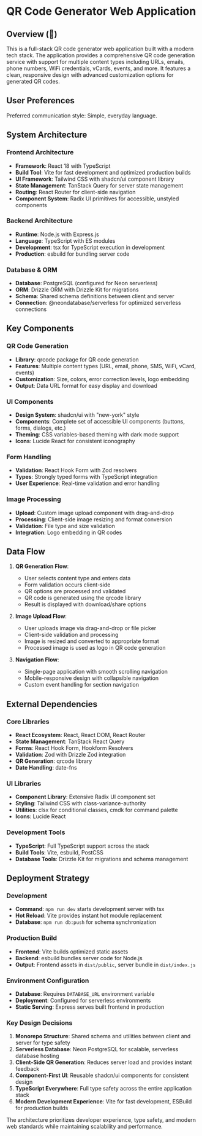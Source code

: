 # QR Code Generator Web Application

## Overview (🙂)

This is a full-stack QR code generator web application built with a modern tech stack. The application provides a comprehensive QR code generation service with support for multiple content types including URLs, emails, phone numbers, WiFi credentials, vCards, events, and more. It features a clean, responsive design with advanced customization options for generated QR codes.

## User Preferences

Preferred communication style: Simple, everyday language.

## System Architecture

### Frontend Architecture
- **Framework**: React 18 with TypeScript
- **Build Tool**: Vite for fast development and optimized production builds
- **UI Framework**: Tailwind CSS with shadcn/ui component library
- **State Management**: TanStack Query for server state management
- **Routing**: React Router for client-side navigation
- **Component System**: Radix UI primitives for accessible, unstyled components

### Backend Architecture
- **Runtime**: Node.js with Express.js
- **Language**: TypeScript with ES modules
- **Development**: tsx for TypeScript execution in development
- **Production**: esbuild for bundling server code

### Database & ORM
- **Database**: PostgreSQL (configured for Neon serverless)
- **ORM**: Drizzle ORM with Drizzle Kit for migrations
- **Schema**: Shared schema definitions between client and server
- **Connection**: @neondatabase/serverless for optimized serverless connections

## Key Components

### QR Code Generation
- **Library**: qrcode package for QR code generation
- **Features**: Multiple content types (URL, email, phone, SMS, WiFi, vCard, events)
- **Customization**: Size, colors, error correction levels, logo embedding
- **Output**: Data URL format for easy display and download

### UI Components
- **Design System**: shadcn/ui with "new-york" style
- **Components**: Complete set of accessible UI components (buttons, forms, dialogs, etc.)
- **Theming**: CSS variables-based theming with dark mode support
- **Icons**: Lucide React for consistent iconography

### Form Handling
- **Validation**: React Hook Form with Zod resolvers
- **Types**: Strongly typed forms with TypeScript integration
- **User Experience**: Real-time validation and error handling

### Image Processing
- **Upload**: Custom image upload component with drag-and-drop
- **Processing**: Client-side image resizing and format conversion
- **Validation**: File type and size validation
- **Integration**: Logo embedding in QR codes

## Data Flow

1. **QR Generation Flow**:
   - User selects content type and enters data
   - Form validation occurs client-side
   - QR options are processed and validated
   - QR code is generated using the qrcode library
   - Result is displayed with download/share options

2. **Image Upload Flow**:
   - User uploads image via drag-and-drop or file picker
   - Client-side validation and processing
   - Image is resized and converted to appropriate format
   - Processed image is used as logo in QR code generation

3. **Navigation Flow**:
   - Single-page application with smooth scrolling navigation
   - Mobile-responsive design with collapsible navigation
   - Custom event handling for section navigation

## External Dependencies

### Core Libraries
- **React Ecosystem**: React, React DOM, React Router
- **State Management**: TanStack React Query
- **Forms**: React Hook Form, Hookform Resolvers
- **Validation**: Zod with Drizzle Zod integration
- **QR Generation**: qrcode library
- **Date Handling**: date-fns

### UI Libraries
- **Component Library**: Extensive Radix UI component set
- **Styling**: Tailwind CSS with class-variance-authority
- **Utilities**: clsx for conditional classes, cmdk for command palette
- **Icons**: Lucide React

### Development Tools
- **TypeScript**: Full TypeScript support across the stack
- **Build Tools**: Vite, esbuild, PostCSS
- **Database Tools**: Drizzle Kit for migrations and schema management

## Deployment Strategy

### Development
- **Command**: `npm run dev` starts development server with tsx
- **Hot Reload**: Vite provides instant hot module replacement
- **Database**: `npm run db:push` for schema synchronization

### Production Build
- **Frontend**: Vite builds optimized static assets
- **Backend**: esbuild bundles server code for Node.js
- **Output**: Frontend assets in `dist/public`, server bundle in `dist/index.js`

### Environment Configuration
- **Database**: Requires `DATABASE_URL` environment variable
- **Deployment**: Configured for serverless environments
- **Static Serving**: Express serves built frontend in production

### Key Design Decisions

1. **Monorepo Structure**: Shared schema and utilities between client and server for type safety
2. **Serverless Database**: Neon PostgreSQL for scalable, serverless database hosting
3. **Client-Side QR Generation**: Reduces server load and provides instant feedback
4. **Component-First UI**: Reusable shadcn/ui components for consistent design
5. **TypeScript Everywhere**: Full type safety across the entire application stack
6. **Modern Development Experience**: Vite for fast development, ESBuild for production builds

The architecture prioritizes developer experience, type safety, and modern web standards while maintaining scalability and performance.